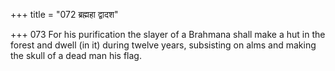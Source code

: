 +++
title = "072 ब्रह्महा द्वादश"

+++
073	For his purification the slayer of a Brahmana shall make a hut in the forest and dwell (in it) during twelve years, subsisting on alms and making the skull of a dead man his flag.